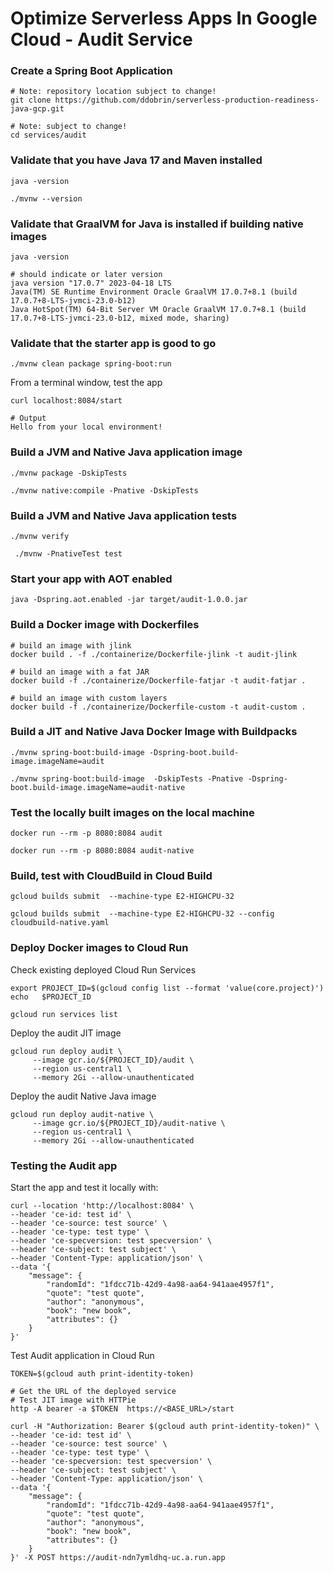 # Optimize Serverless Apps In Google Cloud - Audit Service

### Create a Spring Boot Application

```
# Note: repository location subject to change!
git clone https://github.com/ddobrin/serverless-production-readiness-java-gcp.git

# Note: subject to change!
cd services/audit
```

### Validate that you have Java 17 and Maven installed
```shell
java -version

./mvnw --version
```
### Validate that GraalVM for Java is installed if building native images
```shell
java -version

# should indicate or later version
java version "17.0.7" 2023-04-18 LTS
Java(TM) SE Runtime Environment Oracle GraalVM 17.0.7+8.1 (build 17.0.7+8-LTS-jvmci-23.0-b12)
Java HotSpot(TM) 64-Bit Server VM Oracle GraalVM 17.0.7+8.1 (build 17.0.7+8-LTS-jvmci-23.0-b12, mixed mode, sharing)
```
### Validate that the starter app is good to go
```
./mvnw clean package spring-boot:run
```

From a terminal window, test the app
```
curl localhost:8084/start

# Output
Hello from your local environment!
```

### Build a JVM and Native Java application image
```
./mvnw package -DskipTests 

./mvnw native:compile -Pnative -DskipTests
```

### Build a JVM and Native Java application tests
```
./mvnw verify

 ./mvnw -PnativeTest test
```

### Start your app with AOT enabled
```shell
java -Dspring.aot.enabled -jar target/audit-1.0.0.jar
```
### Build a Docker image with Dockerfiles
```shell
# build an image with jlink
docker build . -f ./containerize/Dockerfile-jlink -t audit-jlink

# build an image with a fat JAR
docker build -f ./containerize/Dockerfile-fatjar -t audit-fatjar .

# build an image with custom layers
docker build -f ./containerize/Dockerfile-custom -t audit-custom .
```
### Build a JIT and Native Java Docker Image with Buildpacks
```
./mvnw spring-boot:build-image -Dspring-boot.build-image.imageName=audit

./mvnw spring-boot:build-image  -DskipTests -Pnative -Dspring-boot.build-image.imageName=audit-native
```

### Test the locally built images on the local machine
```shell
docker run --rm -p 8080:8084 audit

docker run --rm -p 8080:8084 audit-native
```

### Build, test with CloudBuild in Cloud Build
```shell
gcloud builds submit  --machine-type E2-HIGHCPU-32

gcloud builds submit  --machine-type E2-HIGHCPU-32 --config cloudbuild-native.yaml
```

### Deploy Docker images to Cloud Run

Check existing deployed Cloud Run Services
```shell
export PROJECT_ID=$(gcloud config list --format 'value(core.project)')
echo   $PROJECT_ID

gcloud run services list
```

Deploy the audit JIT image
```shell
gcloud run deploy audit \
     --image gcr.io/${PROJECT_ID}/audit \
     --region us-central1 \
     --memory 2Gi --allow-unauthenticated
```

Deploy the audit Native Java image
```shell
gcloud run deploy audit-native \
     --image gcr.io/${PROJECT_ID}/audit-native \
     --region us-central1 \
     --memory 2Gi --allow-unauthenticated
```

### Testing the Audit app

Start the app and test it locally with:
```shell
curl --location 'http://localhost:8084' \
--header 'ce-id: test id' \
--header 'ce-source: test source' \
--header 'ce-type: test type' \
--header 'ce-specversion: test specversion' \
--header 'ce-subject: test subject' \
--header 'Content-Type: application/json' \
--data '{
    "message": {
        "randomId": "1fdcc71b-42d9-4a98-aa64-941aae4957f1",
        "quote": "test quote",
        "author": "anonymous",
        "book": "new book",
        "attributes": {}
    }
}'
```

Test Audit application in Cloud Run
```shell
TOKEN=$(gcloud auth print-identity-token)

# Get the URL of the deployed service
# Test JIT image with HTTPie
http -A bearer -a $TOKEN  https://<BASE_URL>/start

curl -H "Authorization: Bearer $(gcloud auth print-identity-token)" \
--header 'ce-id: test id' \
--header 'ce-source: test source' \
--header 'ce-type: test type' \
--header 'ce-specversion: test specversion' \
--header 'ce-subject: test subject' \
--header 'Content-Type: application/json' \
--data '{
    "message": {
        "randomId": "1fdcc71b-42d9-4a98-aa64-941aae4957f1",
        "quote": "test quote",
        "author": "anonymous",
        "book": "new book",
        "attributes": {}
    }
}' -X POST https://audit-ndn7ymldhq-uc.a.run.app
```
